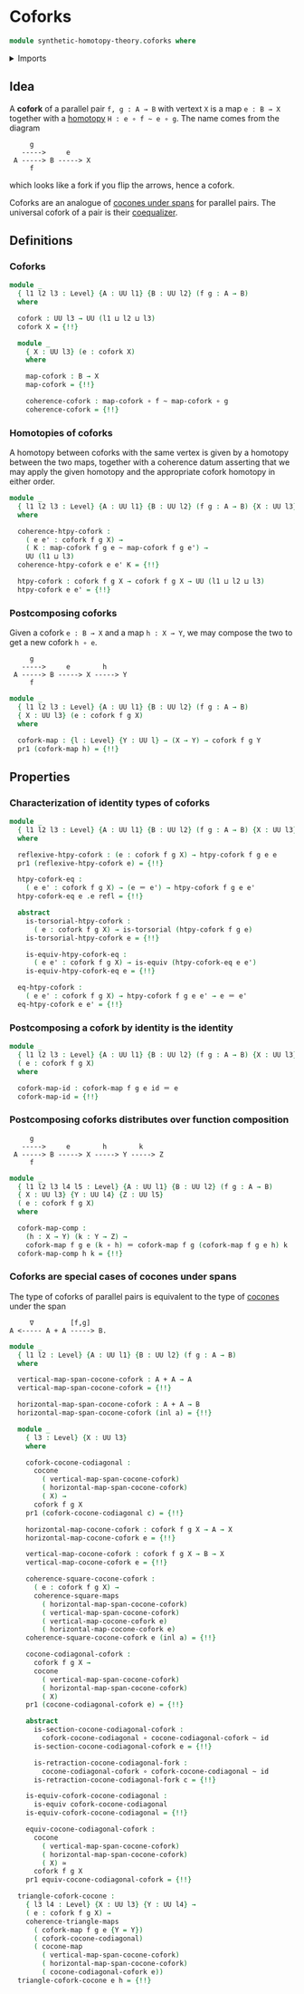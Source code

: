 # Coforks

```agda
module synthetic-homotopy-theory.coforks where
```

<details><summary>Imports</summary>

```agda
open import foundation.action-on-identifications-functions
open import foundation.codiagonal-maps-of-types
open import foundation.commuting-squares-of-maps
open import foundation.commuting-triangles-of-maps
open import foundation.contractible-types
open import foundation.coproduct-types
open import foundation.dependent-pair-types
open import foundation.equivalences
open import foundation.function-types
open import foundation.functoriality-dependent-pair-types
open import foundation.fundamental-theorem-of-identity-types
open import foundation.homotopies
open import foundation.homotopy-induction
open import foundation.identity-types
open import foundation.structure-identity-principle
open import foundation.torsorial-type-families
open import foundation.universe-levels
open import foundation.whiskering-homotopies

open import synthetic-homotopy-theory.cocones-under-spans
```

</details>

## Idea

A **cofork** of a parallel pair `f, g : A → B` with vertext `X` is a map
`e : B → X` together with a [homotopy](foundation.homotopies.md)
`H : e ∘ f ~ e ∘ g`. The name comes from the diagram

```text
     g
   ----->     e
 A -----> B -----> X
     f
```

which looks like a fork if you flip the arrows, hence a cofork.

Coforks are an analogue of
[cocones under spans](synthetic-homotopy-theory.cocones-under-spans.md) for
parallel pairs. The universal cofork of a pair is their
[coequalizer](synthetic-homotopy-theory.coequalizers.md).

## Definitions

### Coforks

```agda
module _
  { l1 l2 l3 : Level} {A : UU l1} {B : UU l2} (f g : A → B)
  where

  cofork : UU l3 → UU (l1 ⊔ l2 ⊔ l3)
  cofork X = {!!}

  module _
    { X : UU l3} (e : cofork X)
    where

    map-cofork : B → X
    map-cofork = {!!}

    coherence-cofork : map-cofork ∘ f ~ map-cofork ∘ g
    coherence-cofork = {!!}
```

### Homotopies of coforks

A homotopy between coforks with the same vertex is given by a homotopy between
the two maps, together with a coherence datum asserting that we may apply the
given homotopy and the appropriate cofork homotopy in either order.

```agda
module _
  { l1 l2 l3 : Level} {A : UU l1} {B : UU l2} (f g : A → B) {X : UU l3}
  where

  coherence-htpy-cofork :
    ( e e' : cofork f g X) →
    ( K : map-cofork f g e ~ map-cofork f g e') →
    UU (l1 ⊔ l3)
  coherence-htpy-cofork e e' K = {!!}

  htpy-cofork : cofork f g X → cofork f g X → UU (l1 ⊔ l2 ⊔ l3)
  htpy-cofork e e' = {!!}
```

### Postcomposing coforks

Given a cofork `e : B → X` and a map `h : X → Y`, we may compose the two to get
a new cofork `h ∘ e`.

```text
     g
   ----->     e        h
 A -----> B -----> X -----> Y
     f
```

```agda
module _
  { l1 l2 l3 : Level} {A : UU l1} {B : UU l2} (f g : A → B)
  { X : UU l3} (e : cofork f g X)
  where

  cofork-map : {l : Level} {Y : UU l} → (X → Y) → cofork f g Y
  pr1 (cofork-map h) = {!!}
```

## Properties

### Characterization of identity types of coforks

```agda
module _
  { l1 l2 l3 : Level} {A : UU l1} {B : UU l2} (f g : A → B) {X : UU l3}
  where

  reflexive-htpy-cofork : (e : cofork f g X) → htpy-cofork f g e e
  pr1 (reflexive-htpy-cofork e) = {!!}

  htpy-cofork-eq :
    ( e e' : cofork f g X) → (e ＝ e') → htpy-cofork f g e e'
  htpy-cofork-eq e .e refl = {!!}

  abstract
    is-torsorial-htpy-cofork :
      ( e : cofork f g X) → is-torsorial (htpy-cofork f g e)
    is-torsorial-htpy-cofork e = {!!}

    is-equiv-htpy-cofork-eq :
      ( e e' : cofork f g X) → is-equiv (htpy-cofork-eq e e')
    is-equiv-htpy-cofork-eq e = {!!}

  eq-htpy-cofork :
    ( e e' : cofork f g X) → htpy-cofork f g e e' → e ＝ e'
  eq-htpy-cofork e e' = {!!}
```

### Postcomposing a cofork by identity is the identity

```agda
module _
  { l1 l2 l3 : Level} {A : UU l1} {B : UU l2} (f g : A → B) {X : UU l3}
  ( e : cofork f g X)
  where

  cofork-map-id : cofork-map f g e id ＝ e
  cofork-map-id = {!!}
```

### Postcomposing coforks distributes over function composition

```text
     g
   ----->     e        h        k
 A -----> B -----> X -----> Y -----> Z
     f
```

```agda
module _
  { l1 l2 l3 l4 l5 : Level} {A : UU l1} {B : UU l2} (f g : A → B)
  { X : UU l3} {Y : UU l4} {Z : UU l5}
  ( e : cofork f g X)
  where

  cofork-map-comp :
    (h : X → Y) (k : Y → Z) →
    cofork-map f g e (k ∘ h) ＝ cofork-map f g (cofork-map f g e h) k
  cofork-map-comp h k = {!!}
```

### Coforks are special cases of cocones under spans

The type of coforks of parallel pairs is equivalent to the type of
[cocones](synthetic-homotopy-theory.cocones-under-spans.md) under the span

```text
     ∇         [f,g]
A <----- A + A -----> B.
```

```agda
module _
  { l1 l2 : Level} {A : UU l1} {B : UU l2} (f g : A → B)
  where

  vertical-map-span-cocone-cofork : A + A → A
  vertical-map-span-cocone-cofork = {!!}

  horizontal-map-span-cocone-cofork : A + A → B
  horizontal-map-span-cocone-cofork (inl a) = {!!}

  module _
    { l3 : Level} {X : UU l3}
    where

    cofork-cocone-codiagonal :
      cocone
        ( vertical-map-span-cocone-cofork)
        ( horizontal-map-span-cocone-cofork)
        ( X) →
      cofork f g X
    pr1 (cofork-cocone-codiagonal c) = {!!}

    horizontal-map-cocone-cofork : cofork f g X → A → X
    horizontal-map-cocone-cofork e = {!!}

    vertical-map-cocone-cofork : cofork f g X → B → X
    vertical-map-cocone-cofork e = {!!}

    coherence-square-cocone-cofork :
      ( e : cofork f g X) →
      coherence-square-maps
        ( horizontal-map-span-cocone-cofork)
        ( vertical-map-span-cocone-cofork)
        ( vertical-map-cocone-cofork e)
        ( horizontal-map-cocone-cofork e)
    coherence-square-cocone-cofork e (inl a) = {!!}

    cocone-codiagonal-cofork :
      cofork f g X →
      cocone
        ( vertical-map-span-cocone-cofork)
        ( horizontal-map-span-cocone-cofork)
        ( X)
    pr1 (cocone-codiagonal-cofork e) = {!!}

    abstract
      is-section-cocone-codiagonal-cofork :
        cofork-cocone-codiagonal ∘ cocone-codiagonal-cofork ~ id
      is-section-cocone-codiagonal-cofork e = {!!}

      is-retraction-cocone-codiagonal-fork :
        cocone-codiagonal-cofork ∘ cofork-cocone-codiagonal ~ id
      is-retraction-cocone-codiagonal-fork c = {!!}

    is-equiv-cofork-cocone-codiagonal :
      is-equiv cofork-cocone-codiagonal
    is-equiv-cofork-cocone-codiagonal = {!!}

    equiv-cocone-codiagonal-cofork :
      cocone
        ( vertical-map-span-cocone-cofork)
        ( horizontal-map-span-cocone-cofork)
        ( X) ≃
      cofork f g X
    pr1 equiv-cocone-codiagonal-cofork = {!!}

  triangle-cofork-cocone :
    { l3 l4 : Level} {X : UU l3} {Y : UU l4} →
    ( e : cofork f g X) →
    coherence-triangle-maps
      ( cofork-map f g e {Y = Y})
      ( cofork-cocone-codiagonal)
      ( cocone-map
        ( vertical-map-span-cocone-cofork)
        ( horizontal-map-span-cocone-cofork)
        ( cocone-codiagonal-cofork e))
  triangle-cofork-cocone e h = {!!}
```
